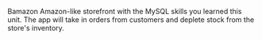 
Bamazon 
Amazon-like storefront with the MySQL skills you learned this unit. The app will take in orders from customers and deplete stock from the store's inventory. 